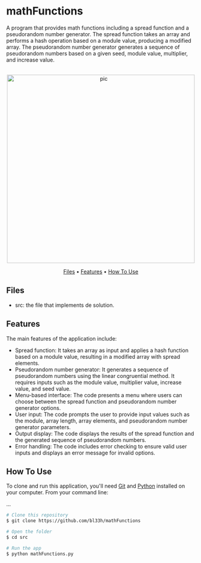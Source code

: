 # mathFunctions
A program that provides math functions including a spread function and a pseudorandom number generator. The spread function takes an array and performs a hash operation based on a module value, producing a modified array. The pseudorandom number generator generates a sequence of pseudorandom numbers based on a given seed, module value, multiplier, and increase value.

<p align="center">
  <br>
  <img src="https://storage.googleapis.com/kaggle-competitions/kaggle/3867/media/rn3.gif" alt="pic" width="500">
  <br>
</p>
<p align="center" >
  <a href="#Files">Files</a> •
  <a href="#Features">Features</a> •
  <a href="#how-to-use">How To Use</a> 
</p>

## Files

- src: the file that implements de solution.

## Features
The main features of the application include:
- Spread function: It takes an array as input and applies a hash function based on a module value, resulting in a modified array with spread elements.
- Pseudorandom number generator: It generates a sequence of pseudorandom numbers using the linear congruential method. It requires inputs such as the module value, multiplier value, increase value, and seed value.
- Menu-based interface: The code presents a menu where users can choose between the spread function and pseudorandom number generator options.
- User input: The code prompts the user to provide input values such as the module, array length, array elements, and pseudorandom number generator parameters.
- Output display: The code displays the results of the spread function and the generated sequence of pseudorandom numbers.
- Error handling: The code includes error checking to ensure valid user inputs and displays an error message for invalid options.

## How To Use
To clone and run this application, you'll need [Git](https://git-scm.com) and [Python](https://www.python.org/downloads/) installed on your computer. From your command line:

...
```bash
# Clone this repository
$ git clone https://github.com/bl33h/mathFunctions

# Open the folder
$ cd src

# Run the app
$ python mathFunctions.py

```
